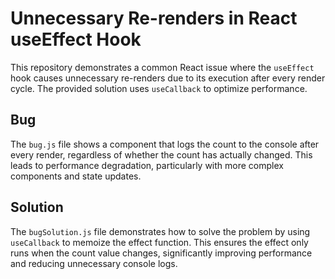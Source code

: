 # Unnecessary Re-renders in React useEffect Hook

This repository demonstrates a common React issue where the `useEffect` hook causes unnecessary re-renders due to its execution after every render cycle. The provided solution uses `useCallback` to optimize performance. 

## Bug
The `bug.js` file shows a component that logs the count to the console after every render, regardless of whether the count has actually changed. This leads to performance degradation, particularly with more complex components and state updates.

## Solution
The `bugSolution.js` file demonstrates how to solve the problem by using `useCallback` to memoize the effect function. This ensures the effect only runs when the count value changes, significantly improving performance and reducing unnecessary console logs.
